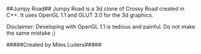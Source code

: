 ##Jumpy Road##
Jumpy Road is a 3d clone of Crossy Road created in C++. It uses OpenGL 1.1 and GLUT 3.0 for the 3d graphics.

Disclaimer: Developing with OpenGL 1.1 is tedious and painful. Do not make the same mistake ;)

#####Created by Miles Luders#####